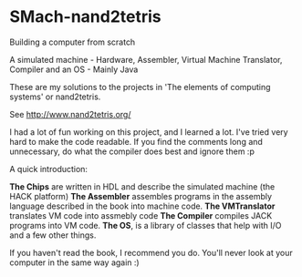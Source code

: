 # SMach-nand2tetris
Building a computer from scratch

A simulated machine - Hardware, Assembler, Virtual Machine Translator, Compiler and an OS - Mainly Java 

These are my solutions to the projects in 'The elements of computing systems' or nand2tetris.

See http://www.nand2tetris.org/

I had a lot of fun working on this project, and I learned a lot. I've tried very hard to make the code readable. If you find the comments long and unnecessary, do what the compiler does best and ignore them :p

A quick introduction:

**The Chips** are written in HDL and describe the simulated machine (the HACK platform)
**The Assembler** assembles programs in the assembly language described in the book into machine code.
**The VMTranslator** translates VM code into assmebly code
**The Compiler** compiles JACK programs into VM code.
**The OS**, is a library of classes that help with I/O and a few other things.

If you haven't read the book, I recommend you do. You'll never look at your computer in the same way again :)
